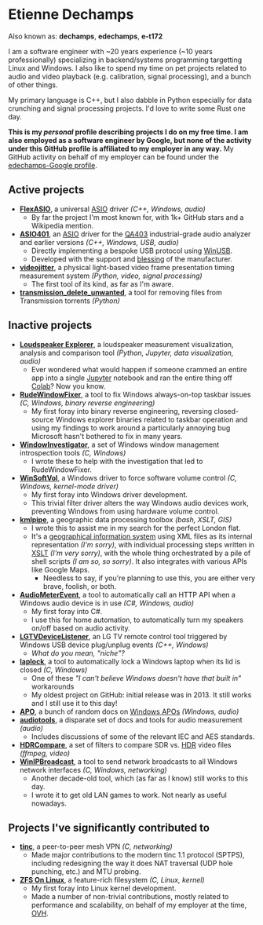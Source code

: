 # Etienne Dechamps

Also known as: **dechamps**, **edechamps**, **e-t172**

I am a software engineer with ~20 years experience (~10 years professionally)
specializing in backend/systems programming targetting Linux and Windows. I also
like to spend my time on pet projects related to audio and video playback (e.g.
calibration, signal processing), and a bunch of other things.

My primary language is C++, but I also dabble in Python especially for data
crunching and signal processing projects. I'd love to write some Rust one day.

**This is my _personal_ profile describing projects I do on my free time. I am
also employed as a software engineer by Google, but none of the activity under
this GitHub profile is affiliated to my employer in any way.** My GitHub
activity on behalf of my employer can be found under the [edechamps-Google
profile][].

## Active projects

- **[FlexASIO][]**, a universal [ASIO][] driver _(C++, Windows, audio)_
  - By far the project I'm most known for, with 1k+ GitHub stars and a Wikipedia
    mention.
- **[ASIO401][]**, an [ASIO][] driver for the [QA403][] industrial-grade audio
  analyzer and earlier versions _(C++, Windows, USB, audio)_
  - Directly implementing a bespoke USB protocol using [WinUSB][].
  - Developed with the support and [blessing][] of the manufacturer.
- **[videojitter][]**, a physical light-based video frame presentation timing
  measurement system _(Python, video, signal processing)_
  - The first tool of its kind, as far as I'm aware.
- **[transmission_delete_unwanted][]**, a tool for removing files from
  Transmission torrents _(Python)_

## Inactive projects

- **[Loudspeaker Explorer][]**, a loudspeaker measurement visualization,
  analysis and comparison tool _(Python, Jupyter, data visualization, audio)_
  - Ever wondered what would happen if someone crammed an entire app into a
    single [Jupyter][] notebook and ran the entire thing off [Colab][]? Now you
    know.
- **[RudeWindowFixer][]**, a tool to fix Windows always-on-top taskbar issues
  _(C, Windows, binary reverse engineering)_
  - My first foray into binary reverse engineering, reversing closed-source
    Windows explorer binaries related to taskbar operation and using my findings
    to work around a particularly annoying bug Microsoft hasn't bothered to fix
    in many years.
- **[WindowInvestigator][]**, a set of Windows window management introspection
  tools _(C, Windows)_
  - I wrote these to help with the investigation that led to RudeWindowFixer.
- **[WinSoftVol][]**, a Windows driver to force software volume control _(C,
  Windows, kernel-mode driver)_
  - My first foray into Windows driver development.
  - This trivial filter driver alters the way Windows audio devices work,
    preventing Windows from using hardware volume control.
- **[kmlpipe][]**, a geographic data processing toolbox _(bash, XSLT, GIS)_
  - I wrote this to assist me in my search for the perfect London flat.
  - It's a [geographical information system][] using XML files as its internal
    representation _(I'm sorry)_, with individual processing steps written in
    [XSLT][] _(I'm very sorry)_, with the whole thing orchestrated by a pile of
    shell scripts _(I am so, so sorry)_. It also integrates with various APIs
    like Google Maps.
    - Needless to say, if you're planning to use this, you are either very
      brave, foolish, or both.
- **[AudioMeterEvent][]**, a tool to automatically call an HTTP API when a
  Windows audio device is in use _(C#, Windows, audio)_
  - My first foray into C#.
  - I use this for home automation, to automatically turn my speakers on/off
    based on audio activity.
- **[LGTVDeviceListener][]**, an LG TV remote control tool triggered by Windows
  USB device plug/unplug events _(C++, Windows)_
  - _What do you mean, "niche"?_
- **[laplock][]**, a tool to automatically lock a Windows laptop when its lid is
  closed _(C, Windows)_
  - One of these _"I can't believe Windows doesn't have that built in"_
    workarounds
  - My oldest project on GitHub: initial release was in 2013. It still works and
    I still use it to this day!
- **[APO][]**, a bunch of random docs on [Windows APOs][] _(Windows, audio)_
- **[audiotools][]**, a disparate set of docs and tools for audio measurement
  _(audio)_
  - Includes discussions of some of the relevant IEC and AES standards.
- **[HDRCompare][]**, a set of filters to compare SDR vs. [HDR][] video files
  _(ffmpeg, video)_
- **[WinIPBroadcast][]**, a tool to send network broadcasts to all Windows
  network interfaces _(C, Windows, networking)_
  - Another decade-old tool, which (as far as I know) still works to this day.
  - I wrote it to get old LAN games to work. Not nearly as useful nowadays.

## Projects I've significantly contributed to

- **[tinc][]**, a peer-to-peer mesh VPN _(C, networking)_
  - Made major contributions to the modern tinc 1.1 protocol (SPTPS), including
    redesigning the way it does NAT traversal (UDP hole punching, etc.) and MTU
    probing.
- **[ZFS On Linux]**, a feature-rich filesystem _(C, Linux, kernel)_
  - My first foray into Linux kernel development.
  - Made a number of non-trivial contributions, mostly related to performance
    and scalability, on behalf of my employer at the time, [OVH][].

[ASIO]: https://en.wikipedia.org/wiki/Audio_Stream_Input/Output
[ASIO401]: https://github.com/dechamps/ASIO401
[APO]: https://github.com/dechamps/APO
[AudioMeterEvent]: https://github.com/dechamps/AudioMeterEvent
[audiotools]: https://github.com/dechamps/audiotools
[blessing]: https://quantasylum.com/blogs/news/asio-arrives
[Colab]: https://colab.research.google.com/
[edechamps-Google profile]: https://github.com/edechamps-Google
[FlexASIO]: https://github.com/dechamps/FlexASIO
[geographical information system]:
  https://en.wikipedia.org/wiki/Geographic_information_system
[HDR]: https://en.wikipedia.org/wiki/High-dynamic-range_television
[HDRCompare]: https://github.com/dechamps/HDRCompare
[Jupyter]: https://jupyter.org/
[kmlpipe]: https://github.com/dechamps/kmlpipe
[laplock]: https://github.com/dechamps/laplock
[LGTVDeviceListener]: https://github.com/dechamps/LGTVDeviceListener
[Loudspeaker explorer]: https://github.com/dechamps/LoudspeakerExplorer
[QA403]: https://quantasylum.com/products/qa403-audio-analyzer
[RudeWindowFixer]: https://github.com/dechamps/RudeWindowFixer
[tinc]: https://github.com/gsliepen/tinc/issues?q=author%3Adechamps
[transmission_delete_unwanted]:
  https://github.com/dechamps/transmission_delete_unwanted
[videojitter]: https://github.com/dechamps/videojitter
[OVH]: https://www.ovhcloud.com/
[WinSoftVol]: https://github.com/dechamps/WinSoftVol
[WindowInvestigator]: https://github.com/dechamps/WindowInvestigator
[Windows APOs]:
  https://learn.microsoft.com/en-us/windows-hardware/drivers/audio/audio-processing-object-architecture
[WinIPBroadcast]: https://github.com/dechamps/WinIPBroadcast
[WinUSB]:
  https://learn.microsoft.com/en-us/windows-hardware/drivers/usbcon/winusb
[World In Conflict]: https://en.wikipedia.org/wiki/World_in_Conflict
[WorldInConflict-FPM]: https://github.com/dechamps/WorldInConflict-FPM
[XSLT]: https://en.wikipedia.org/wiki/XSLT
[ZFS On Linux]: https://github.com/openzfs/zfs/issues?q=author%3Adechamps
